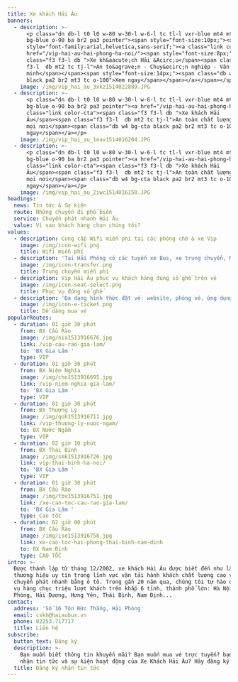 ```yaml
---
title: Xe khách Hải Âu
banners:
  - description: >-
      <p class="dn db-l t0 l0 w-80 w-30-l w-6-l tc tl-l vxr-blue mt4 mt5-l
      bg-blue o-90 ba br2 pa3 pointer"><span style="font-size:10px;"><span
      style="font-family:arial,helvetica,sans-serif;"><a class="link color-cta"
      href="/vip-hai-au-hai-phong-ha-noi/"><span style="font-size:8px;"><span
      class="f3 f3-l db ">Xe kh&aacute;ch Hải &Acirc;u</span><span class="f3
      f3-l  db mt2 tc tj-l">An to&agrave;n - Chuy&ecirc;n nghiệp - Văn
      minh</span></span><span style="font-size:14px;"><span class="db w4 bg-cta
      black pa2 br2 mt3 tc o-100">Xem ngay</span></span></a></span></span></p>
    image: /img/vip_hai_au_3xkz1514022889.JPG
  - description: >-
      <p class="dn db-l t0 l0 w-80 w-30-l w-6-l tc tl-l vxr-blue mt4 mt5-l
      bg-blue o-90 ba br2 pa3 pointer"><a href="/vip-hai-au-hai-phong-ha-noi/"
      class="link color-cta"><span class="f3 f3-l db ">Xe khách Hải
      Âu</span><span class="f3 f3-l  db mt2 tc tj-l">An toàn chất lượng, mọi lúc
      mọi nơi</span><span class="db w4 bg-cta black pa2 br2 mt3 tc o-100">Xem
      ngay</span></a></p>
    image: /img/vip_hai_au_1eav1514016204.JPG
  - description: >-
      <p class="dn db-l t0 l0 w-80 w-30-l w-6-l tc tl-l vxr-blue mt4 mt5-l
      bg-blue o-90 ba br2 pa3 pointer"><a href="/vip-hai-au-hai-phong-ha-noi/"
      class="link color-cta"><span class="f3 f3-l db ">Xe khách Hải
      Âu</span><span class="f3 f3-l  db mt2 tc tj-l">An toàn chất lượng, mọi lúc
      mọi nơi</span><span class="db w4 bg-cta black pa2 br2 mt3 tc o-100">Xem
      ngay</span></a></p>
    image: /img/vip_hai_au_2iwc1514016150.JPG
headings:
  news: Tin tức & Sự kiện
  route: Những chuyến đi phổ biến
  service: Chuyển phát nhanh Hải Âu
  value: Vì sao khách hàng chọn chúng tôi?
values:
  - description: Cung cấp Wifi miễn phí tại các phòng chờ & xe Vip
    image: /img/icon-wifi.png
    title: Wifi miễn phí
  - description: 'Tại Hải Phòng có các tuyến xe Bus, xe trung chuyển, Mô tô taxi miễn phí'
    image: /img/icon-transfer.png
    title: Trung chuyển miễn phí
  - description: Vip Hải Âu phục vụ khách hàng đúng số ghế trên vé
    image: /img/icon-seat-select.png
    title: Phục vụ đúng số ghế
  - description: 'Đa dạng hình thức đặt vé: website, phòng vé, ứng dụng điện thoại,...'
    image: /img/icon-e-ticket.png
    title: Dễ dàng mua vé
popularRoutes:
  - duration: 01 giờ 30 phút
    from: BX Cầu Rào
    image: /img/nia1513916676.jpg
    link: /vip-cau-rao-gia-lam/
    to: 'BX Gia Lâm '
    type: VIP
  - duration: 01 giờ 30 phút
    from: BX Niệm Nghĩa
    image: /img/cho1513916695.jpg
    link: /vip-niem-nghia-gia-lam/
    to: 'BX Gia Lâm '
    type: VIP
  - duration: 01 giờ 30 phút
    from: BX Thượng Lý
    image: /img/qoh1513916711.jpg
    link: /vip-thuong-ly-nuoc-ngam/
    to: BX Nước Ngầm
    type: VIP
  - duration: 02 giờ 10 phút
    from: BX Thái Bình
    image: /img/smk1513916726.jpg
    link: vip-thai-binh-ha-noi/
    to: 'BX Gia Lâm '
    type: VIP
  - duration: 01 giờ 30 phút
    from: BX Cầu Rào
    image: /img/tbv1513916751.jpg
    link: /xe-cao-toc-cau-rao-gia-lam/
    to: 'BX Gia Lâm '
    type: Cao tốc
  - duration: 02 giờ 00 phút
    from: BX Cầu Rào
    image: /img/ise1513916758.jpg
    link: xe-cao-toc-hai-phong-thai-binh-nam-dinh
    to: BX Nam Định
    type: CAO TỐC
intro: >-
  Được thành lập từ tháng 12/2002, xe khách Hải Âu được biết đến như là một
  thương hiệu uy tín trong lĩnh vực vận tải hành khách chất lượng cao và dịch vụ
  chuyển phát nhanh bằng ô tô. Trong gần 20 năm qua, chúng tôi tự hào được phục
  vụ hàng chục triệu lượt khách trên khắp 6 tỉnh, thành phố lớn: Hà Nội, Hải
  Phòng, Hải Dương, Hưng Yên, Thái Bình, Nam Định...
contact:
  address: 'Số 16 Tôn Đức Thắng, Hải Phòng'
  email: cskh@haiaubus.vn
  phone: 02253.717717
  title: Liên hệ
subscribe:
  button_text: Đăng ký
  description: >-
    Bạn muốn biết thông tin khuyến mãi? Bạn muốn mua vé trực tuyến? bạn muốn
    nhận tin tức và sự kiện hoạt động của Xe Khách Hải Âu? Hãy đăng ký chúng tôi
  title: Đăng ký nhận tin tức
---
```


